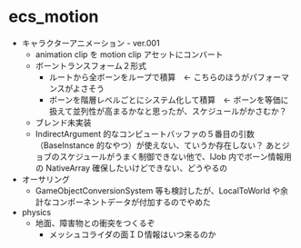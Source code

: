 # ecs_motion
- キャラクターアニメーション - ver.001
  - animation clip を motion clip アセットにコンバート
  - ボーントランスフォーム２形式
    - ルートから全ボーンをループで積算　<- こちらのほうがパフォーマンスがよさそう
    - ボーンを階層レベルごとにシステム化して積算　<- ボーンを等価に扱えて並列性が高まるかなと思ったが、スケジュールがかさむか？
  - ブレンド未実装
  - IndirectArgument 的なコンピュートバッファの５番目の引数（BaseInstance 的なやつ）が使えない、ていうか存在しない？
    あとジョブのスケジュールがうまく制御できない他で、IJob 内でボーン情報用の NativeArray 確保したいけどできない、どうやるの
- オーサリング
  - GameObjectConversionSystem 等も検討したが、LocalToWorld や余計なコンポーネントデータが付加するのでやめた
- physics
  - 地面、障害物との衝突をつくるぞ
    - メッシュコライダの面ＩＤ情報はいつ来るのか
